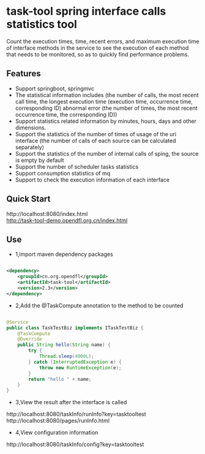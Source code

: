 # task-tool spring interface calls statistics tool

Count the execution times, time, recent errors, and maximum execution time of interface methods in the service to see the execution of each method that needs to be monitored, so as to quickly find performance problems.

## Features

* Support springboot, springmvc
* The statistical information includes (the number of calls, the most recent call time, the longest execution time (execution time, occurrence time, corresponding ID) abnormal error (the number of times, the most recent occurrence time, the corresponding ID))
* Support statistics related information by minutes, hours, days and other dimensions.
* Support the statistics of the number of times of usage of the uri interface (the number of calls of each source can be calculated separately)
* Support the statistics of the number of internal calls of sping, the source is empty by default
* Support the number of scheduler tasks statistics
* Support consumption statistics of mq
* Support to check the execution information of each interface

## Quick Start

http://localhost:8080/index.html  
http://task-tool-demo.opendfl.org.cn/index.html

## Use

* 1,import maven dependency packages

```xml

<dependency>
    <groupId>cn.org.opendfl</groupId>
    <artifactId>task-tool</artifactId>
    <version>2.3</version>
</dependency>
```

* 2,Add the @TaskCompute annotation to the method to be counted

```java

@Service
public class TaskTestBiz implements ITaskTestBiz {
    @TaskCompute
    @Override
    public String hello(String name) {
        try {
            Thread.sleep(4000L);
        } catch (InterruptedException e) {
            throw new RuntimeException(e);
        }
        return "hello " + name;
    }
}
```

* 3,View the result after the interface is called

http://localhost:8080/taskInfo/runInfo?key=tasktooltest  
http://localhost:8080/pages/runInfo.html

* 4,View configuration information

http://localhost:8080/taskInfo/config?key=tasktooltest